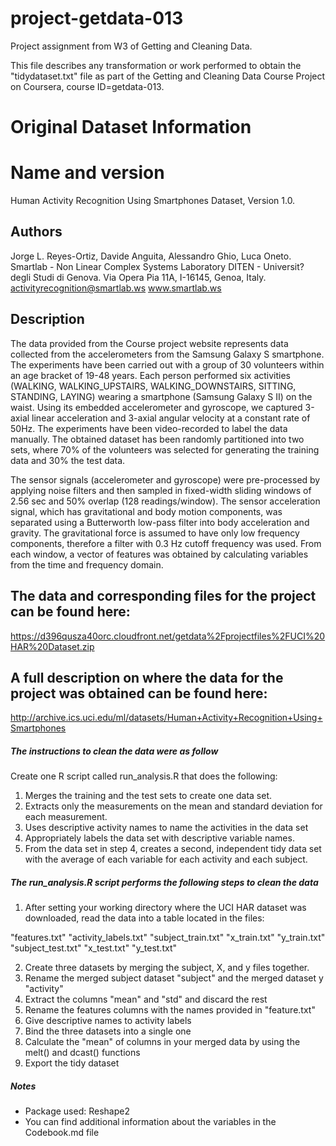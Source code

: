 # project-getdata-013
Project assignment  from W3 of Getting and Cleaning Data. 

This file describes any transformation or work performed to obtain
the "tidydataset.txt" file as part of the Getting and Cleaning Data Course 
Project on Coursera, course ID=getdata-013.


# Original Dataset Information #

# Name and version
Human Activity Recognition Using Smartphones Dataset, Version 1.0.

## Authors 
Jorge L. Reyes-Ortiz, Davide Anguita, Alessandro Ghio, Luca Oneto.
Smartlab - Non Linear Complex Systems Laboratory
DITEN - Universit? degli Studi di Genova.
Via Opera Pia 11A, I-16145, Genoa, Italy.
activityrecognition@smartlab.ws
www.smartlab.ws

## Description 
The data provided from the Course project website represents data collected
from the accelerometers from the Samsung Galaxy S smartphone.
The experiments have been carried out with a group of 30 volunteers within an age 
bracket of 19-48 years. Each person performed six activities (WALKING, 
WALKING_UPSTAIRS, WALKING_DOWNSTAIRS, SITTING, STANDING, LAYING) wearing a 
smartphone (Samsung Galaxy S II) on the waist. Using its embedded accelerometer 
and gyroscope, we captured 3-axial linear acceleration and 3-axial angular 
velocity at a constant rate of 50Hz. The experiments have been video-recorded 
to label the data manually. The obtained dataset has been randomly partitioned 
into two sets, where 70% of the volunteers was selected for generating the 
training data and 30% the test data. 

The sensor signals (accelerometer and gyroscope) were pre-processed by applying 
noise filters and then sampled in fixed-width sliding windows of 2.56 sec and 
50% overlap (128 readings/window). The sensor acceleration signal, which has 
gravitational and body motion components, was separated using a Butterworth 
low-pass filter into body acceleration and gravity. The gravitational force 
is assumed to have only low frequency components, therefore a filter with 
0.3 Hz cutoff frequency was used. From each window, a vector of features was 
obtained by calculating variables from the time and frequency domain. 

## The data and corresponding files for the project can be found here:
https://d396qusza40orc.cloudfront.net/getdata%2Fprojectfiles%2FUCI%20HAR%20Dataset.zip 

## A full description on where the data for the project was obtained can be found here: 
http://archive.ics.uci.edu/ml/datasets/Human+Activity+Recognition+Using+Smartphones

##### The instructions to clean the data were as follow #####
Create one R script called run_analysis.R that does the following:
1. Merges the training and the test sets to create one data set.
2. Extracts only the measurements on the mean and standard deviation for 
each measurement. 
3. Uses descriptive activity names to name the activities in the data set
4. Appropriately labels the data set with descriptive variable names. 
5. From the data set in step 4, creates a second, independent tidy data set 
with the average of each variable for each activity and each subject.

##### The run_analysis.R script performs the following steps to clean the data ######

1. After setting your working directory where the UCI HAR dataset was downloaded,
read the data into a table located in the files:
        
"features.txt"
"activity_labels.txt"
"subject_train.txt"
"x_train.txt"
"y_train.txt"
"subject_test.txt"
"x_test.txt"
"y_test.txt"

2. Create three datasets by merging the subject, X, and y files together.
3. Rename the merged subject dataset "subject" and the merged dataset y "activity"
4. Extract the columns "mean" and "std" and discard the rest
5. Rename the features columns with the names provided in "feature.txt"
6. Give descriptive names to activity labels
7. Bind the three datasets into a single one
8. Calculate the "mean" of columns in your merged data by using the melt() and 
dcast() functions
9. Export the tidy dataset

##### Notes #####
- Package used: Reshape2
- You can find additional information about the variables in the Codebook.md file
